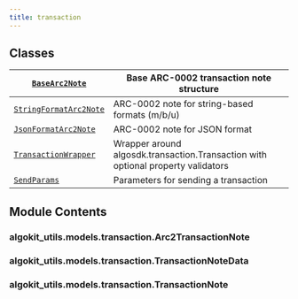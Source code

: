 ```yaml
---
title: transaction
---
```


## Classes

| [`BaseArc2Note`](/reference/algokit-utils-py/api/models/transaction/basearc2note/#algokit_utils.models.transaction.BaseArc2Note)                         | Base ARC-0002 transaction note structure                                         |
| -------------------------------------------------------------------------------------------------------------------------------------------------------- | -------------------------------------------------------------------------------- |
| [`StringFormatArc2Note`](/reference/algokit-utils-py/api/models/transaction/stringformatarc2note/#algokit_utils.models.transaction.StringFormatArc2Note) | ARC-0002 note for string-based formats (m/b/u)                                   |
| [`JsonFormatArc2Note`](/reference/algokit-utils-py/api/models/transaction/jsonformatarc2note/#algokit_utils.models.transaction.JsonFormatArc2Note)       | ARC-0002 note for JSON format                                                    |
| [`TransactionWrapper`](/reference/algokit-utils-py/api/models/transaction/transactionwrapper/#algokit_utils.models.transaction.TransactionWrapper)       | Wrapper around algosdk.transaction.Transaction with optional property validators |
| [`SendParams`](/reference/algokit-utils-py/api/models/transaction/sendparams/#algokit_utils.models.transaction.SendParams)                               | Parameters for sending a transaction                                             |

## Module Contents

### algokit_utils.models.transaction.Arc2TransactionNote

### algokit_utils.models.transaction.TransactionNoteData

### algokit_utils.models.transaction.TransactionNote
